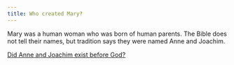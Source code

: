 ```yaml
---
title: Who created Mary?
---
```


Mary was a human woman who was born of human parents. The Bible does not tell their names, but tradition says they were named Anne and Joachim.

[Did Anne and Joachim exist before God?](did-anne-and-joachim-exist-before-god)